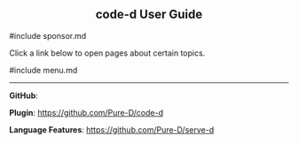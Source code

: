 <h2 align="center">code-d User Guide</h2>

#include sponsor.md

Click a link below to open pages about certain topics.

#include menu.md

---

**GitHub**:

**Plugin**: https://github.com/Pure-D/code-d

**Language Features**: https://github.com/Pure-D/serve-d
